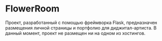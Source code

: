 # FlowerRoom
Проект, разработанный с помощью фреймворка Flask, предназначен размещения личной страницы и портфолио для диджитал-артиста.
В данный момент, проект не размещен ни на одном из хостингов.
